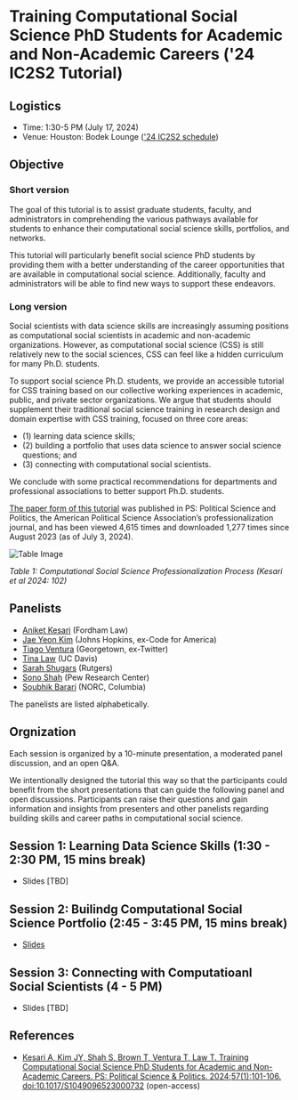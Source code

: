 # Training Computational Social Science PhD Students for Academic and Non-Academic Careers ('24 IC2S2 Tutorial)

## Logistics 

* Time: 1:30-5 PM (July 17, 2024)
* Venue: Houston: Bodek Lounge (['24 IC2S2 schedule](https://ic2s2-2024.org/schedule))

## Objective 

### Short version 

The goal of this tutorial is to assist graduate students, faculty, and administrators in comprehending the various pathways available for students to enhance their computational social science skills, portfolios, and networks.
 
This tutorial will particularly benefit social science PhD students by providing them with a better understanding of the career opportunities that are available in computational social science. Additionally, faculty and administrators will be able to find new ways to support these endeavors.

### Long version 

Social scientists with data science skills are increasingly assuming positions as computational social scientists in academic and non-academic organizations. However, as computational social science (CSS) is still relatively new to the social sciences, CSS can feel like a hidden curriculum for many Ph.D. students. 

To support social science Ph.D. students, we provide an accessible tutorial for CSS training based on our collective working experiences in academic, public, and private sector organizations. We argue that students should supplement their traditional social science training in research design and domain expertise with CSS training, focused on three core areas: 

  * (1) learning data science skills; 
  * (2) building a portfolio that uses data science to answer social science questions; and 
  * (3) connecting with computational social scientists. 
  
We conclude with some practical recommendations for departments and professional associations to better support Ph.D. students. 
  
[The paper form of this tutorial](https://www.cambridge.org/core/journals/ps-political-science-and-politics/article/training-computational-social-science-phd-students-for-academic-and-nonacademic-careers/1455690939833B9FFCAC664D4E412057?utm_source=hootsuite&utm_medium=twitter&utm_campaign=PSC_Sep23#article) was published in PS: Political Science and Politics, the American Political Science Association’s professionalization journal, and has been viewed 4,615 times and downloaded 1,277 times since August 2023 (as of July 3, 2024).

![Table Image](https://static.cambridge.org/binary/version/id/urn:cambridge.org:id:binary:20240115022931608-0277:S1049096523000732:S1049096523000732_tab1.png)

*Table 1: Computational Social Science Professionalization Process (Kesari et al 2024: 102)*

## Panelists

  - [Aniket Kesari](https://www.aniketkesari.com/) (Fordham Law)
  - [Jae Yeon Kim](https://jaeyk.github.io/) (Johns Hopkins, ex-Code for America)
  - [Tiago Ventura](https://www.venturatiago.com/) (Georgetown, ex-Twitter)
  - [Tina Law](https://sociology.ucdavis.edu/people/tina-law) (UC Davis)
  - [Sarah Shugars](https://sarahshugars.com/) (Rutgers)
  - [Sono Shah](https://www.pewresearch.org/staff/sono-shah/) (Pew Research Center)
  - [Soubhik Barari](https://soubhikbarari.com/) (NORC, Columbia) 

The panelists are listed alphabetically. 

## Orgnization 

Each session is organized by a 10-minute presentation, a moderated panel discussion, and an open Q&A.

We intentionally designed the tutorial this way so that the participants could benefit from the short presentations that can guide the following panel and open discussions. Participants can raise their questions and gain information and insights from presenters and other panelists regarding building skills and career paths in computational social science.

## Session 1: Learning Data Science Skills (1:30 - 2:30 PM, 15 mins break)  

- Slides [TBD]

## Session 2: Builindg Computational Social Science Portfolio (2:45 - 3:45 PM, 15 mins break)

- [Slides](https://github.com/jaeyk/ic2s2-training-css-tutorial/blob/main/slides/training_css_phd_building_portfolio_Kim.pdf)

## Session 3: Connecting with Computatioanl Social Scientists (4 - 5 PM)

- Slides [TBD]

## References 

* [Kesari A, Kim JY, Shah S, Brown T, Ventura T, Law T. Training Computational Social Science PhD Students for Academic and Non-Academic Careers. PS: Political Science & Politics. 2024;57(1):101-106. doi:10.1017/S1049096523000732](https://www.cambridge.org/core/journals/ps-political-science-and-politics/article/training-computational-social-science-phd-students-for-academic-and-nonacademic-careers/1455690939833B9FFCAC664D4E412057?utm_source=hootsuite&utm_medium=twitter&utm_campaign=PSC_Sep23) (open-access)
